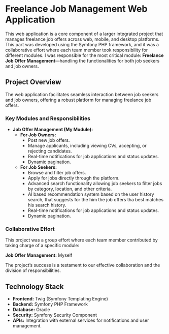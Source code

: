 # Freelance Job Management Web Application

This web application is a core component of a larger integrated project that manages freelance job offers across web, mobile, and desktop platforms. This part was developed using the Symfony PHP framework, and it was a collaborative effort where each team member took responsibility for different modules. I was responsible for the most critical module: **Freelance Job Offer Management**—handling the functionalities for both job seekers and job owners.

## Project Overview

The web application facilitates seamless interaction between job seekers and job owners, offering a robust platform for managing freelance job offers.

### Key Modules and Responsibilities

- **Job Offer Management (My Module):**
  - **For Job Owners:** 
    - Post new job offers.
    - Manage applicants, including viewing CVs, accepting, or rejecting candidates.
    - Real-time notifications for job applications and status updates.
    - Dynamic pagination.
  - **For Job Seekers:**
    - Browse and filter job offers.
    - Apply for jobs directly through the platform.
    - Advanced search functionality allowing job seekers to filter jobs by category, location, and other criteria.
    - AI based recommendation system based on the user history search, that suggests for the him the job offers tha best matches his search history.
    - Real-time notifications for job applications and status updates.
    - Dynamic pagination.


### Collaborative Effort

This project was a group effort where each team member contributed by taking charge of a specific module:

**Job Offer Management:** Myself

The project’s success is a testament to our effective collaboration and the division of responsibilities.

## Technology Stack

- **Frontend:** Twig (Symfony Templating Engine)
- **Backend:** Symfony PHP Framework
- **Database:** Oracle
- **Security:** Symfony Security Component
- **APIs:** Integration with external services for notifications and user management.

